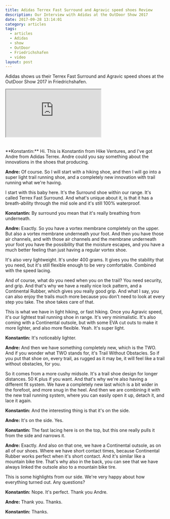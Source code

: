 ```yaml
---
title: Adidas Terrex Fast Surround and Agravic speed shoes Review
description: Our Interview with Adidas at the OutDoor Show 2017
date: 2017-09-28 13:14:01
category: articles
tags:
  - articles
  - Adidas
  - show
  - OutDoor
  - Friedrichshafen
  - video
layout: post
---
```


Adidas shows us their Terrex Fast Surround and Agravic speed shoes at the OutDoor Show 2017 in Friedrichshafen.

<div class="embed-responsive embed-responsive-16by9">
    <iframe class="embed-responsive-item" src="https://www.youtube-nocookie.com/embed/HRGIlbyw-kk"></iframe>
</div>
<br>
<!--more-->
<div id="amzn-assoc-ad-cc781bfd-577f-4efb-9da6-75cb9fc7d1c2"></div><script async src="//z-na.amazon-adsystem.com/widgets/onejs?MarketPlace=US&adInstanceId=cc781bfd-577f-4efb-9da6-75cb9fc7d1c2"></script><br>
**Konstantin:**	Hi. This is Konstantin from Hike Ventures, and I've got Andre from Adidas Terrex. Andre could you say something about the innovations in the shoes that producing.

**Andre:**	Of course. So I will start with a hiking shoe, and then I will go into a super light trail running shoe, and a completely new innovation with trail running what we're having.

I start with this baby here. It's the Surround shoe within our range. It's called Terrex Fast Surround. And what's unique about it, is that it has a breath-ability through the mid sole and it's still 100% waterproof.

**Konstantin:**	By surround you mean that it's really breathing from underneath.

**Andre:**	Exactly. So you have a vortex membrane completely on the upper. But also a vortex membrane underneath your foot. And then you have those air channels, and with those air channels and the membrane underneath your foot you have the possibility that the moisture escapes, and you have a much better feeling than just having a regular vortex shoe.

It's also very lightweight. It's under 400 grams. It gives you the stability that you need, but it's still flexible enough to be very comfortable. Combined with the speed lacing.

And of course, what do you need when you on the trail? You need security, and grip. And that's why we have a really nice lock pattern, and a Continental Rubber, which gives you really good grip. And what I say, you can also enjoy the trails much more because you don't need to look at every step you take. The shoe takes care of that.

This is what we have in light hiking, or fast hiking. Once you Agravic speed, it's our lightest trail running shoe in range. It's very minimalistic. It's also coming with a Continental outsole, but with some EVA cut outs to make it more lighter, and also more flexible. Yeah. It's super light.

**Konstantin:**	It's noticeably lighter.

**Andre:**	And then we have something completely new, which is the TWO. And if you wonder what TWO stands for, it's Trail Without Obstacles. So if you put that shoe on, every trail, as rugged as it may be, it will feel like a trail without obstacles, for you.

So it comes from a more cushy midsole. It's a trail shoe design for longer distances. 50 K plus if you want. And that's why we're also having a different fit system. We have a completely new last which is a bit wider in the forefoot, and more snug in the heel. And then we are combining it with the new trail running system, where you can easily open it up, detach it, and lace it again.

**Konstantin:**	And the interesting thing is that it's on the side.

**Andre:**	It's on the side. Yes.

**Konstantin:**	The fast lacing here is on the top, but this one really pulls it from the side and narrows it.

**Andre:**	Exactly. And also on that one, we have a Continental outsole, as on all of our shoes. Where we have short contact times, because Continental Rubber works perfect when it's short contact. And it's similar like a mountain bike tire. That's why also in the back, you can see that we have always linked the outsole also to a mountain bike tire.

This is some highlights from our side. We're very happy about how everything turned out. Any questions?

**Konstantin:**	Nope. It's perfect. Thank you Andre.

**Andre:**	Thank you. Thanks.

**Konstantin:**	Thanks.
